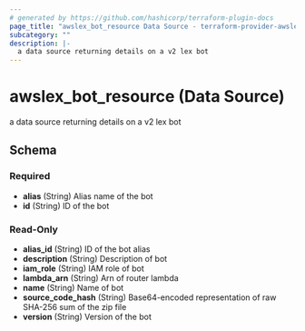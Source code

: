 ```yaml
---
# generated by https://github.com/hashicorp/terraform-plugin-docs
page_title: "awslex_bot_resource Data Source - terraform-provider-awslex"
subcategory: ""
description: |-
  a data source returning details on a v2 lex bot
---
```


# awslex_bot_resource (Data Source)

a data source returning details on a v2 lex bot



<!-- schema generated by tfplugindocs -->
## Schema

### Required

- **alias** (String) Alias name of the bot
- **id** (String) ID of the bot

### Read-Only

- **alias_id** (String) ID of the bot alias
- **description** (String) Description of bot
- **iam_role** (String) IAM role of bot
- **lambda_arn** (String) Arn of router lambda
- **name** (String) Name of bot
- **source_code_hash** (String) Base64-encoded representation of raw SHA-256 sum of the zip file
- **version** (String) Version of the bot


